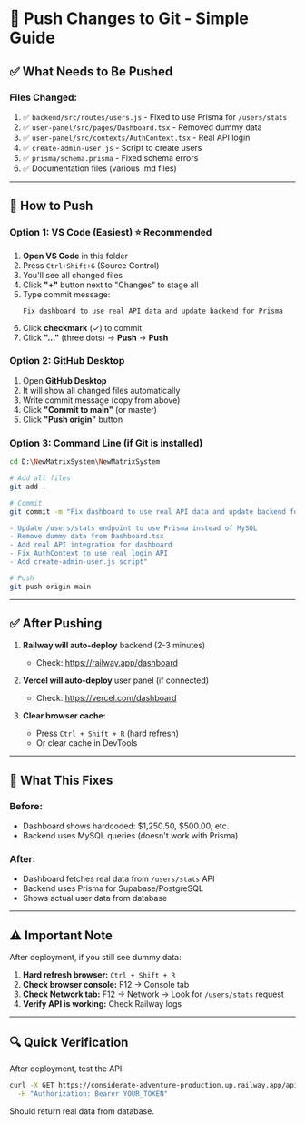 # 🚀 Push Changes to Git - Simple Guide

## ✅ What Needs to Be Pushed

### Files Changed:
1. ✅ `backend/src/routes/users.js` - Fixed to use Prisma for `/users/stats`
2. ✅ `user-panel/src/pages/Dashboard.tsx` - Removed dummy data
3. ✅ `user-panel/src/contexts/AuthContext.tsx` - Real API login
4. ✅ `create-admin-user.js` - Script to create users
5. ✅ `prisma/schema.prisma` - Fixed schema errors
6. ✅ Documentation files (various .md files)

---

## 📝 How to Push

### Option 1: VS Code (Easiest) ⭐ Recommended

1. **Open VS Code** in this folder
2. Press `Ctrl+Shift+G` (Source Control)
3. You'll see all changed files
4. Click **"+"** button next to "Changes" to stage all
5. Type commit message:
   ```
   Fix dashboard to use real API data and update backend for Prisma
   ```
6. Click **checkmark** (✓) to commit
7. Click **"..."** (three dots) → **Push** → **Push**

### Option 2: GitHub Desktop

1. Open **GitHub Desktop**
2. It will show all changed files automatically
3. Write commit message (copy from above)
4. Click **"Commit to main"** (or master)
5. Click **"Push origin"** button

### Option 3: Command Line (if Git is installed)

```bash
cd D:\NewMatrixSystem\NewMatrixSystem

# Add all files
git add .

# Commit
git commit -m "Fix dashboard to use real API data and update backend for Prisma

- Update /users/stats endpoint to use Prisma instead of MySQL
- Remove dummy data from Dashboard.tsx
- Add real API integration for dashboard
- Fix AuthContext to use real login API
- Add create-admin-user.js script"

# Push
git push origin main
```

---

## ✅ After Pushing

1. **Railway will auto-deploy** backend (2-3 minutes)
   - Check: https://railway.app/dashboard

2. **Vercel will auto-deploy** user panel (if connected)
   - Check: https://vercel.com/dashboard

3. **Clear browser cache:**
   - Press `Ctrl + Shift + R` (hard refresh)
   - Or clear cache in DevTools

---

## 🎯 What This Fixes

### Before:
- Dashboard shows hardcoded: $1,250.50, $500.00, etc.
- Backend uses MySQL queries (doesn't work with Prisma)

### After:
- Dashboard fetches real data from `/users/stats` API
- Backend uses Prisma for Supabase/PostgreSQL
- Shows actual user data from database

---

## ⚠️ Important Note

After deployment, if you still see dummy data:
1. **Hard refresh browser:** `Ctrl + Shift + R`
2. **Check browser console:** F12 → Console tab
3. **Check Network tab:** F12 → Network → Look for `/users/stats` request
4. **Verify API is working:** Check Railway logs

---

## 🔍 Quick Verification

After deployment, test the API:
```bash
curl -X GET https://considerate-adventure-production.up.railway.app/api/users/stats \
  -H "Authorization: Bearer YOUR_TOKEN"
```

Should return real data from database.


